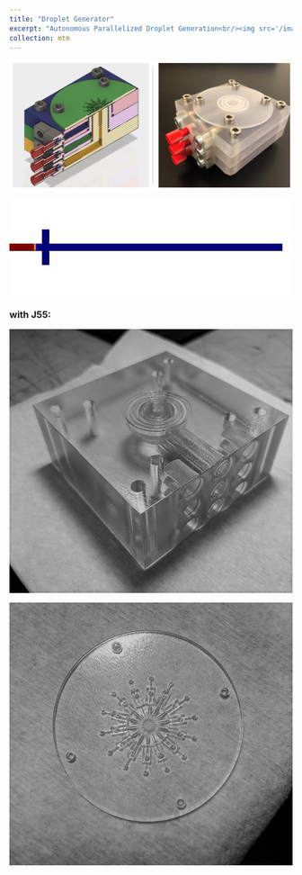 ```yaml
---
title: "Droplet Generator"
excerpt: "Autonomous Parallelized Droplet Generation<br/><img src='/images/droplet-generator-base-clear-500x400.jpg'>"
collection: mtm
---
```



![](/images/droplet-generator-1.jpg)

![](/images/dropplet-generator-sim.gif)

### with J55:

![](/images/droplet-generator-base-clear.jpg)

![](/images/droplet-generator-top-clear.jpg)